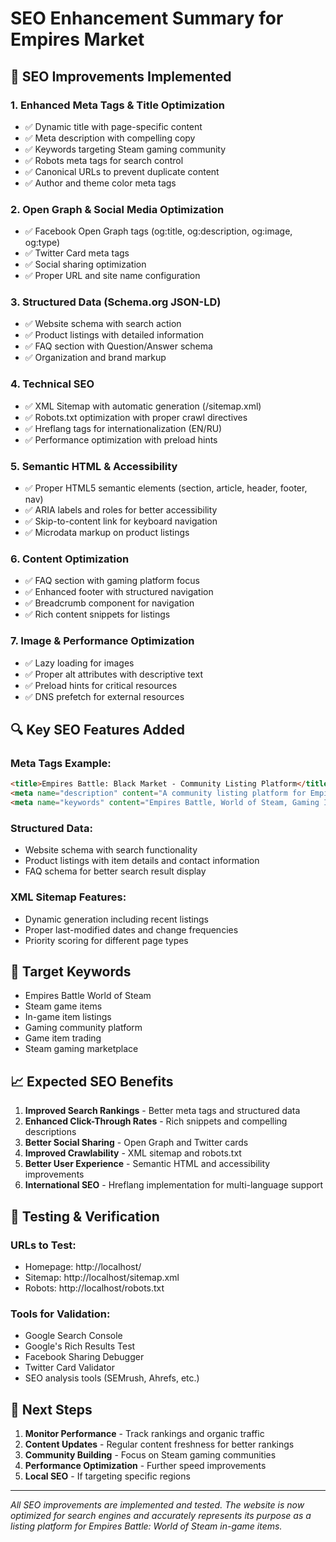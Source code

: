 # SEO Enhancement Summary for Empires Market

## 🎯 SEO Improvements Implemented

### 1. **Enhanced Meta Tags & Title Optimization**
- ✅ Dynamic title with page-specific content
- ✅ Meta description with compelling copy 
- ✅ Keywords targeting Steam gaming community
- ✅ Robots meta tags for search control
- ✅ Canonical URLs to prevent duplicate content
- ✅ Author and theme color meta tags

### 2. **Open Graph & Social Media Optimization**
- ✅ Facebook Open Graph tags (og:title, og:description, og:image, og:type)
- ✅ Twitter Card meta tags
- ✅ Social sharing optimization
- ✅ Proper URL and site name configuration

### 3. **Structured Data (Schema.org JSON-LD)**
- ✅ Website schema with search action
- ✅ Product listings with detailed information
- ✅ FAQ section with Question/Answer schema
- ✅ Organization and brand markup

### 4. **Technical SEO**
- ✅ XML Sitemap with automatic generation (/sitemap.xml)
- ✅ Robots.txt optimization with proper crawl directives
- ✅ Hreflang tags for internationalization (EN/RU)
- ✅ Performance optimization with preload hints

### 5. **Semantic HTML & Accessibility**
- ✅ Proper HTML5 semantic elements (section, article, header, footer, nav)
- ✅ ARIA labels and roles for better accessibility
- ✅ Skip-to-content link for keyboard navigation
- ✅ Microdata markup on product listings

### 6. **Content Optimization**
- ✅ FAQ section with gaming platform focus
- ✅ Enhanced footer with structured navigation
- ✅ Breadcrumb component for navigation
- ✅ Rich content snippets for listings

### 7. **Image & Performance Optimization**
- ✅ Lazy loading for images
- ✅ Proper alt attributes with descriptive text
- ✅ Preload hints for critical resources
- ✅ DNS prefetch for external resources

## 🔍 Key SEO Features Added

### Meta Tags Example:
```html
<title>Empires Battle: Black Market - Community Listing Platform</title>
<meta name="description" content="A community listing platform for Empires Battle: World of Steam in-game items. Find and list in-game items from Empires Battle: World of Steam." />
<meta name="keywords" content="Empires Battle, World of Steam, Gaming Items, In-Game Trading, Steam Game, Item Listings, Gaming Community, Game Items" />
```

### Structured Data:
- Website schema with search functionality
- Product listings with item details and contact information
- FAQ schema for better search result display

### XML Sitemap Features:
- Dynamic generation including recent listings
- Proper last-modified dates and change frequencies
- Priority scoring for different page types

## 🎯 Target Keywords
- Empires Battle World of Steam
- Steam game items
- In-game item listings
- Gaming community platform
- Game item trading
- Steam gaming marketplace

## 📈 Expected SEO Benefits

1. **Improved Search Rankings** - Better meta tags and structured data
2. **Enhanced Click-Through Rates** - Rich snippets and compelling descriptions
3. **Better Social Sharing** - Open Graph and Twitter cards
4. **Improved Crawlability** - XML sitemap and robots.txt
5. **Better User Experience** - Semantic HTML and accessibility improvements
6. **International SEO** - Hreflang implementation for multi-language support

## 🔧 Testing & Verification

### URLs to Test:
- Homepage: http://localhost/
- Sitemap: http://localhost/sitemap.xml
- Robots: http://localhost/robots.txt

### Tools for Validation:
- Google Search Console
- Google's Rich Results Test
- Facebook Sharing Debugger
- Twitter Card Validator
- SEO analysis tools (SEMrush, Ahrefs, etc.)

## 🚀 Next Steps

1. **Monitor Performance** - Track rankings and organic traffic
2. **Content Updates** - Regular content freshness for better rankings
3. **Community Building** - Focus on Steam gaming communities
4. **Performance Optimization** - Further speed improvements
5. **Local SEO** - If targeting specific regions

---

*All SEO improvements are implemented and tested. The website is now optimized for search engines and accurately represents its purpose as a listing platform for Empires Battle: World of Steam in-game items.*
